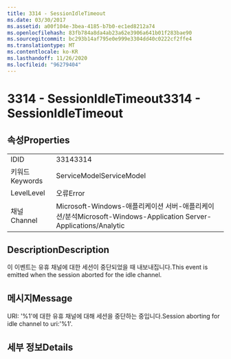 ```yaml
---
title: 3314 - SessionIdleTimeout
ms.date: 03/30/2017
ms.assetid: a00f104e-3bea-4185-b7b0-ec1ed8212a74
ms.openlocfilehash: 83fb784a8da4ab23a62e3906a641b01f283bae90
ms.sourcegitcommit: bc293b14af795e0e999e3304dd40c0222cf2ffe4
ms.translationtype: MT
ms.contentlocale: ko-KR
ms.lasthandoff: 11/26/2020
ms.locfileid: "96279404"
---
```

# <a name="3314---sessionidletimeout"></a><span data-ttu-id="d9b87-102">3314 - SessionIdleTimeout</span><span class="sxs-lookup"><span data-stu-id="d9b87-102">3314 - SessionIdleTimeout</span></span>

## <a name="properties"></a><span data-ttu-id="d9b87-103">속성</span><span class="sxs-lookup"><span data-stu-id="d9b87-103">Properties</span></span>  
  
|||  
|-|-|  
|<span data-ttu-id="d9b87-104">ID</span><span class="sxs-lookup"><span data-stu-id="d9b87-104">ID</span></span>|<span data-ttu-id="d9b87-105">3314</span><span class="sxs-lookup"><span data-stu-id="d9b87-105">3314</span></span>|  
|<span data-ttu-id="d9b87-106">키워드</span><span class="sxs-lookup"><span data-stu-id="d9b87-106">Keywords</span></span>|<span data-ttu-id="d9b87-107">ServiceModel</span><span class="sxs-lookup"><span data-stu-id="d9b87-107">ServiceModel</span></span>|  
|<span data-ttu-id="d9b87-108">Level</span><span class="sxs-lookup"><span data-stu-id="d9b87-108">Level</span></span>|<span data-ttu-id="d9b87-109">오류</span><span class="sxs-lookup"><span data-stu-id="d9b87-109">Error</span></span>|  
|<span data-ttu-id="d9b87-110">채널</span><span class="sxs-lookup"><span data-stu-id="d9b87-110">Channel</span></span>|<span data-ttu-id="d9b87-111">Microsoft-Windows-애플리케이션 서버-애플리케이션/분석</span><span class="sxs-lookup"><span data-stu-id="d9b87-111">Microsoft-Windows-Application Server-Applications/Analytic</span></span>|  
  
## <a name="description"></a><span data-ttu-id="d9b87-112">Description</span><span class="sxs-lookup"><span data-stu-id="d9b87-112">Description</span></span>  

 <span data-ttu-id="d9b87-113">이 이벤트는 유휴 채널에 대한 세션이 중단되었을 때 내보내집니다.</span><span class="sxs-lookup"><span data-stu-id="d9b87-113">This event is emitted when the session aborted for the idle channel.</span></span>  
  
## <a name="message"></a><span data-ttu-id="d9b87-114">메시지</span><span class="sxs-lookup"><span data-stu-id="d9b87-114">Message</span></span>  

 <span data-ttu-id="d9b87-115">URI: '%1'에 대한 유휴 채널에 대해 세션을 중단하는 중입니다.</span><span class="sxs-lookup"><span data-stu-id="d9b87-115">Session aborting for idle channel to uri:'%1'.</span></span>  
  
## <a name="details"></a><span data-ttu-id="d9b87-116">세부 정보</span><span class="sxs-lookup"><span data-stu-id="d9b87-116">Details</span></span>
